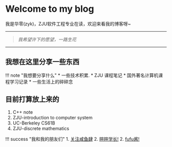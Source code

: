# Welcome to my blog

我是华零(zyk)，ZJU软件工程专业在读，欢迎来看我的博客呀~

---
>*我希望许下的愿望，一路生花*

---

## 我想在这里分享一些东西

!!! note "我想要分享什么"
    * 一些技术积累.
    * ZJU 课程笔记
    * 国外著名计算机课程学习记录
    * 一些生活上的碎碎念

## 目前打算放上来的

1. C++ note  
2. ZJU-introduction to computer system
3. UC-Berkeley CS61B
4. ZJU-discrete mathematics

!!! success "我和我的朋友们"
    1. [关注咸鱼肆](https://github.com/SaltyfishShop)
    2. [暄暄学长!](https://xuan-insr.github.io/)
    2. [fufu酱!](https://notion-next-six-rouge.vercel.app/)
